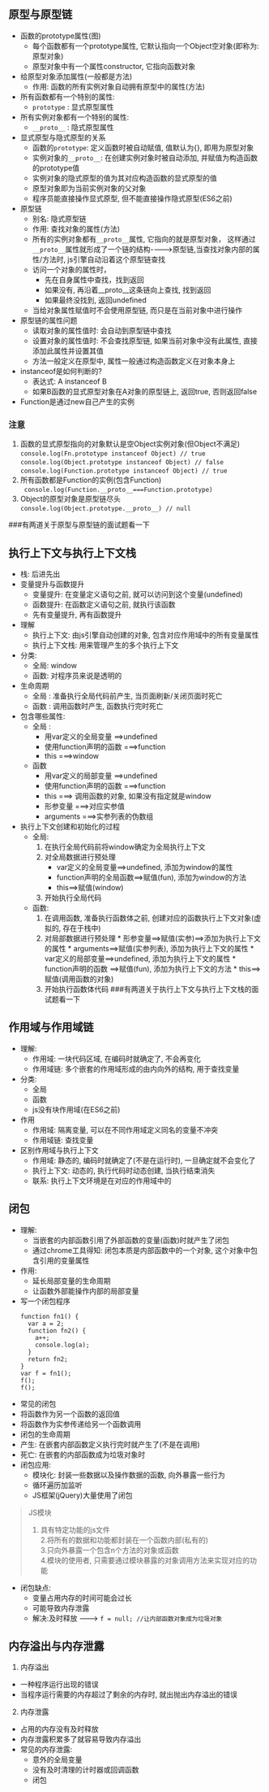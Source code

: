 ﻿## 原型与原型链
* 函数的prototype属性(图)
  * 每个函数都有一个prototype属性, 它默认指向一个Object空对象(即称为: 原型对象)
  * 原型对象中有一个属性constructor, 它指向函数对象
* 给原型对象添加属性(一般都是方法)
  * 作用: 函数的所有实例对象自动拥有原型中的属性(方法)
* 所有函数都有一个特别的属性:
  * `prototype` : 显式原型属性
* 所有实例对象都有一个特别的属性:
  * `__proto__` : 隐式原型属性
* 显式原型与隐式原型的关系
  * 函数的`prototype`: 定义函数时被自动赋值, 值默认为{}, 即用为原型对象
  * 实例对象的`__proto__`: 在创建实例对象时被自动添加, 并赋值为构造函数的prototype值
  * 实例对象的隐式原型的值为其对应构造函数的显式原型的值
  * 原型对象即为当前实例对象的父对象
  * 程序员能直接操作显式原型, 但不能直接操作隐式原型(ES6之前)
* 原型链 
    * 别名: 隐式原型链
    * 作用: 查找对象的属性(方法) 
  * 所有的实例对象都有`__proto__`属性, 它指向的就是原型对象，
       这样通过`__proto__`属性就形成了一个链的结构---->原型链,当查找对象内部的属性/方法时, 
    js引擎自动沿着这个原型链查找
  * 访问一个对象的属性时，
     * 先在自身属性中查找，找到返回
     * 如果没有, 再沿着__proto__这条链向上查找, 找到返回
     * 如果最终没找到, 返回undefined
  * 当给对象属性赋值时不会使用原型链, 而只是在当前对象中进行操作  
* 原型链的属性问题
     * 读取对象的属性值时: 会自动到原型链中查找
     * 设置对象的属性值时: 不会查找原型链, 如果当前对象中没有此属性, 直接添加此属性并设置其值
     * 方法一般定义在原型中, 属性一般通过构造函数定义在对象本身上  
* instanceof是如何判断的?
  * 表达式: A instanceof B
  * 如果B函数的显式原型对象在A对象的原型链上, 返回true, 否则返回false
* Function是通过new自己产生的实例
### 注意
1. 函数的显式原型指向的对象默认是空Object实例对象(但Object不满足)  
  `console.log(Fn.prototype instanceof Object) // true`      
  `console.log(Object.prototype instanceof Object) // false`      
  `console.log(Function.prototype instanceof Object) // true ` 
2. 所有函数都是Function的实例(包含Function)  
 ` console.log(Function.__proto__===Function.prototype)`
3. Object的原型对象是原型链尽头  
  `console.log(Object.prototype.__proto__) // null`     
  
###有两道关于原型与原型链的面试题看一下

## 执行上下文与执行上下文栈
* 栈: 后进先出
* 变量提升与函数提升
  * 变量提升: 在变量定义语句之前, 就可以访问到这个变量(undefined)
  * 函数提升: 在函数定义语句之前, 就执行该函数
  * 先有变量提升, 再有函数提升
* 理解
  * 执行上下文: 由js引擎自动创建的对象, 包含对应作用域中的所有变量属性
  * 执行上下文栈: 用来管理产生的多个执行上下文
* 分类:
  * 全局: window
  * 函数: 对程序员来说是透明的
* 生命周期
  * 全局 : 准备执行全局代码前产生, 当页面刷新/关闭页面时死亡
  * 函数 : 调用函数时产生, 函数执行完时死亡
* 包含哪些属性:
  * 全局 : 
     * 用var定义的全局变量  ==>undefined
     * 使用function声明的函数   ===>function
     * this   ===>window
  * 函数
     * 用var定义的局部变量  ==>undefined
     * 使用function声明的函数   ===>function
     * this   ===> 调用函数的对象, 如果没有指定就是window 
     * 形参变量   ===>对应实参值
     * arguments ===>实参列表的伪数组
* 执行上下文创建和初始化的过程
  * 全局:   
      1. 在执行全局代码前将window确定为全局执行上下文
      2. 对全局数据进行预处理
         * var定义的全局变量==>undefined, 添加为window的属性
         * function声明的全局函数==>赋值(fun), 添加为window的方法
         * this==>赋值(window)
      3. 开始执行全局代码
  * 函数:
     1. 在调用函数, 准备执行函数体之前, 创建对应的函数执行上下文对象(虚拟的, 存在于栈中)
     2. 对局部数据进行预处理
            * 形参变量==>赋值(实参)==>添加为执行上下文的属性
            * arguments==>赋值(实参列表), 添加为执行上下文的属性
            * var定义的局部变量==>undefined, 添加为执行上下文的属性
            * function声明的函数 ==>赋值(fun), 添加为执行上下文的方法
            * this==>赋值(调用函数的对象)
     3. 开始执行函数体代码
###有两道关于执行上下文与执行上下文栈的面试题看一下

## 作用域与作用域链
* 理解:
  * 作用域: 一块代码区域, 在编码时就确定了, 不会再变化
  * 作用域链: 多个嵌套的作用域形成的由内向外的结构, 用于查找变量
* 分类:
  * 全局
  * 函数
  * js没有块作用域(在ES6之前)
* 作用
  * 作用域: 隔离变量, 可以在不同作用域定义同名的变量不冲突
  * 作用域链: 查找变量
* 区别作用域与执行上下文
  * 作用域: 静态的, 编码时就确定了(不是在运行时), 一旦确定就不会变化了
  * 执行上下文: 动态的, 执行代码时动态创建, 当执行结束消失
  * 联系: 执行上下文环境是在对应的作用域中的

## 闭包 
* 理解:
  * 当嵌套的内部函数引用了外部函数的变量(函数)时就产生了闭包
  * 通过chrome工具得知: 闭包本质是内部函数中的一个对象, 这个对象中包含引用的变量属性
* 作用:
  * 延长局部变量的生命周期
  * 让函数外部能操作内部的局部变量
* 写一个闭包程序
  ```
  function fn1() {
    var a = 2;
    function fn2() {
      a++;
      console.log(a);
    }
    return fn2;
  }
  var f = fn1();
  f();
  f();
  ```
* 常见的闭包
 * 将函数作为另一个函数的返回值
 * 将函数作为实参传递给另一个函数调用
* 闭包的生命周期
 * 产生: 在嵌套内部函数定义执行完时就产生了(不是在调用)
 * 死亡: 在嵌套的内部函数成为垃圾对象时
* 闭包应用:
  * 模块化: 封装一些数据以及操作数据的函数, 向外暴露一些行为
  * 循环遍历加监听
  * JS框架(jQuery)大量使用了闭包
> JS模块   
> 1. 具有特定功能的js文件   
> 2.将所有的数据和功能都封装在一个函数内部(私有的)  
> 3.只向外暴露一个包含n个方法的对象或函数     
> 4.模块的使用者, 只需要通过模块暴露的对象调用方法来实现对应的功能   

* 闭包缺点:
  * 变量占用内存的时间可能会过长
  * 可能导致内存泄露
  * 解决:及时释放   --->   `f = null; //让内部函数对象成为垃圾对象`
    
## 内存溢出与内存泄露
1. 内存溢出
  * 一种程序运行出现的错误
  * 当程序运行需要的内存超过了剩余的内存时, 就出抛出内存溢出的错误
2. 内存泄露
  * 占用的内存没有及时释放
  * 内存泄露积累多了就容易导致内存溢出
  * 常见的内存泄露:
    * 意外的全局变量
    * 没有及时清理的计时器或回调函数
    * 闭包
    